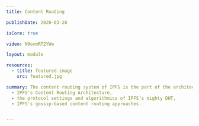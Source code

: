 ```yaml
---
title: Content Routing

publishDate: 2020-03-28

isCore: true

video: N9oxmRT2YWw

layout: module

resources:
  - title: featured-image
    src: featured.jpg

summary: The content routing system of IPFS is the part of the architecture that discovers content in the network. It is considered by many as the most important part of the architecture, as well as the one with the most open research questions. Come to learn":"
  - IPFS's Content Routing Architecture,
  - the protocol settings and algorithmics of IPFS’s mighty DHT, 
  - IPFS's gossip-based content routing approaches.


---
```

